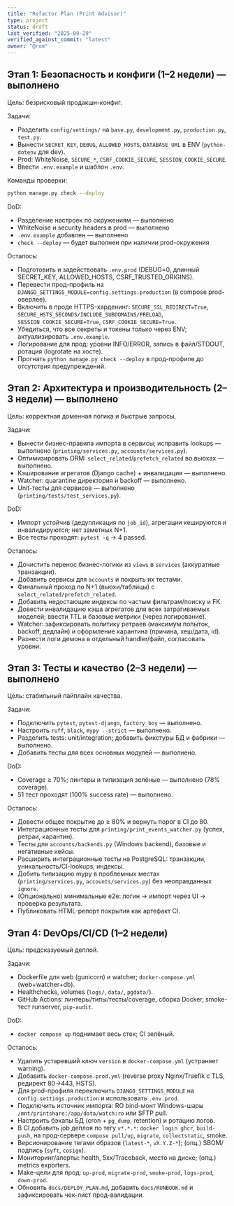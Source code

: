 ```yaml
---
title: "Refactor Plan (Print Advisor)"
type: project
status: draft
last_verified: "2025-09-29"
verified_against_commit: "latest"
owner: "@rom"
---
```


## Этап 1: Безопасность и конфиги (1–2 недели) — выполнено

Цель: безрисковый продакшн-конфиг.

Задачи:
- Разделить `config/settings/` на `base.py`, `development.py`, `production.py`, `test.py`.
- Вынести `SECRET_KEY`, `DEBUG`, `ALLOWED_HOSTS`, `DATABASE_URL` в ENV (`python-dotenv` для dev).
- Prod: WhiteNoise, `SECURE_*`, `CSRF_COOKIE_SECURE`, `SESSION_COOKIE_SECURE`.
- Ввести `.env.example` и шаблон `.env`.

Команды проверки:
```bash
python manage.py check --deploy
```

DoD:
- Разделение настроек по окружениям — выполнено
- WhiteNoise и security headers в prod — выполнено
- `.env.example` добавлен — выполнено
- `check --deploy` — будет выполнен при наличии prod-окружения

Осталось:
- Подготовить и задействовать `.env.prod` (DEBUG=0, длинный SECRET_KEY, ALLOWED_HOSTS, CSRF_TRUSTED_ORIGINS).
- Перевести прод-профиль на `DJANGO_SETTINGS_MODULE=config.settings.production` (в compose prod-оверлее).
- Включить в проде HTTPS-харденинг: `SECURE_SSL_REDIRECT=True`, `SECURE_HSTS_SECONDS/INCLUDE_SUBDOMAINS/PRELOAD`, `SESSION_COOKIE_SECURE=True`, `CSRF_COOKIE_SECURE=True`.
- Убедиться, что все секреты и токены только через ENV; актуализировать `.env.example`.
- Логирование для прод: уровни INFO/ERROR, запись в файл/STDOUT, ротация (logrotate на хосте).
- Прогнать `python manage.py check --deploy` в прод-профиле до отсутствия предупреждений.

## Этап 2: Архитектура и производительность (2–3 недели) — выполнено

Цель: корректная доменная логика и быстрые запросы.

Задачи:
- Вынести бизнес-правила импорта в сервисы; исправить lookups — выполнено (`printing/services.py`, `accounts/services.py`).
- Оптимизировать ORM: `select_related`/`prefetch_related` во вьюхах — выполнено.
- Кэширование агрегатов (Django cache) + инвалидация — выполнено.
- Watcher: quarantine директория и backoff — выполнено.
- Unit-тесты для сервисов — выполнено (`printing/tests/test_services.py`).

DoD:
- Импорт устойчив (дедупликация по `job_id`), агрегации кешируются и инвалидируются; нет заметных N+1.
- Все тесты проходят: `pytest -q` → 4 passed.

Осталось:
- Дочистить перенос бизнес-логики из `views` в `services` (аккуратные транзакции).
- Добавить сервисы для `accounts` и покрыть их тестами.
- Финальный проход по N+1 (вьюхи/таблицы) с `select_related/prefetch_related`.
- Добавить недостающие индексы по частым фильтрам/поиску и FK.
- Довести инвалидацию кэша агрегатов для всех затрагиваемых моделей; ввести TTL и базовые метрики (через логирование).
- Watcher: зафиксировать политику ретраев (максимум попыток, backoff, дедлайн) и оформление карантина (причина, хеш/дата, id).
- Разнести логи демона в отдельный handler/файл, согласовать уровни.

## Этап 3: Тесты и качество (2–3 недели) — выполнено

Цель: стабильный пайплайн качества.

Задачи:
- Подключить `pytest`, `pytest-django`, `factory_boy` — выполнено.
- Настроить `ruff`, `black`, `mypy --strict` — выполнено.
- Разделить tests: unit/integration; добавить фикстуры БД и фабрики — выполнено.
- Добавить тесты для всех основных модулей — выполнено.

DoD:
- Coverage ≥ 70%; линтеры и типизация зелёные — выполнено (78% coverage).
- 51 тест проходят (100% success rate) — выполнено.

Осталось:
- Довести общее покрытие до ≥ 80% и вернуть порог в CI до 80.
- Интеграционные тесты для `printing/print_events_watcher.py` (успех, ретраи, карантин).
- Тесты для `accounts/backends.py` (Windows backend), базовые и негативные кейсы.
- Расширить интеграционные тесты на PostgreSQL: транзакции, уникальность/CI-lookups, индексы.
- Добить типизацию mypy в проблемных местах (`printing/services.py`, `accounts/services.py`) без неоправданных `ignore`.
- (Опционально) минимальные e2e: логин → импорт через UI → проверка результата.
- Публиковать HTML-репорт покрытия как артефакт CI.

## Этап 4: DevOps/CI/CD (1–2 недели)

Цель: предсказуемый деплой.

Задачи:
- Dockerfile для web (gunicorn) и watcher; `docker-compose.yml` (web+watcher+db).
- Healthchecks, volumes (`logs/`, `data/`, `pgdata/`).
- GitHub Actions: линтеры/типы/тесты/coverage, сборка Docker, smoke-тест runserver, `pip-audit`.

DoD:
- `docker compose up` поднимает весь стек; CI зелёный.

Осталось:
- Удалить устаревший ключ `version` в `docker-compose.yml` (устраняет warning).
- Добавить `docker-compose.prod.yml` (reverse proxy Nginx/Traefik с TLS, редирект 80→443, HSTS).
- Для prod-профиля переключить `DJANGO_SETTINGS_MODULE` на `config.settings.production` и использовать `.env.prod`.
- Подключить источник импорта: RO bind-монт Windows-шары `/mnt/printshare:/app/data/watch:ro` или SFTP pull.
- Настроить бэкапы БД (cron + `pg_dump`, retention) и ротацию логов.
- В CI добавить job деплоя по тегу `v*.*.*`: `docker login ghcr`, `build-push`, на прод-сервере `compose pull/up`, `migrate`, `collectstatic`, smoke.
- Версионирование тегами образов (`latest-*`, `vX.Y.Z-*`); (опц.) SBOM/подпись (`syft`, `cosign`).
- Мониторинг/алерты: health, 5xx/Traceback, место на диске; (опц.) metrics exporters.
- Make-цели для прод: `up-prod`, `migrate-prod`, `smoke-prod`, `logs-prod`, `down-prod`.
- Обновить `docs/DEPLOY_PLAN.md`, добавить `docs/RUNBOOK.md` и зафиксировать чек-лист прод-валидации.

